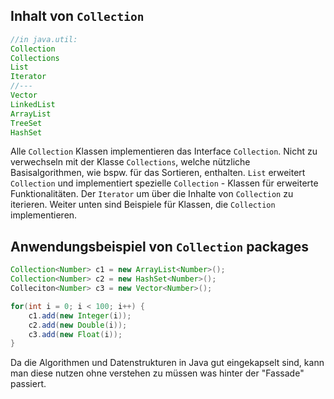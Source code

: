 ## Inhalt von `Collection`
```java
//in java.util:
Collection
Collections
List
Iterator
//---
Vector
LinkedList
ArrayList
TreeSet
HashSet
```
Alle `Collection` Klassen implementieren das Interface `Collection`. Nicht zu verwechseln mit der Klasse `Collections`, welche nützliche Basisalgorithmen, wie bspw. für das Sortieren, enthalten. `List` erweitert `Collection` und implementiert spezielle `Collection` - Klassen für erweiterte Funktionalitäten. Der `Iterator` um über die Inhalte von `Collection` zu iterieren. 
Weiter unten sind Beispiele für Klassen, die `Collection` implementieren.
## Anwendungsbeispiel von `Collection` packages
```java
Collection<Number> c1 = new ArrayList<Number>();
Collection<Number> c2 = new HashSet<Number>();
Colleciton<Number> c3 = new Vector<Number>();

for(int i = 0; i < 100; i++) {
	c1.add(new Integer(i));
	c2.add(new Double(i));
	c3.add(new Float(i));
}
```
Da die Algorithmen und Datenstrukturen in Java gut eingekapselt sind, kann man diese nutzen ohne verstehen zu müssen was hinter der "Fassade" passiert.